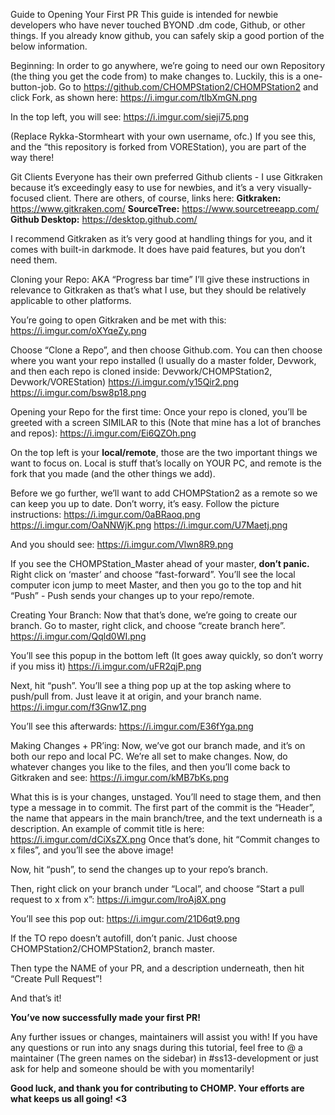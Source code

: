 Guide to Opening Your First PR
This guide is intended for newbie developers who have never touched BYOND .dm code, Github, or other things. If you already know github, you can safely skip a good portion of the below information.

Beginning:
In order to go anywhere, we’re going to need our own Repository (the thing you get the code from) to make changes to. Luckily, this is a one-button-job. Go to https://github.com/CHOMPStation2/CHOMPStation2 and click Fork, as shown here:
https://i.imgur.com/tIbXmGN.png

In the top left, you will see:
https://i.imgur.com/sieji75.png

(Replace Rykka-Stormheart with your own username, ofc.) If you see this, and the “this repository is forked from VOREStation), you are part of the way there!

Git Clients
Everyone has their own preferred Github clients - I use Gitkraken because it’s exceedingly easy to use for newbies, and it’s a very visually-focused client. There are others, of course, links here:
**Gitkraken:** https://www.gitkraken.com/
**SourceTree:** https://www.sourcetreeapp.com/
**Github Desktop:** https://desktop.github.com/

I recommend Gitkraken as it’s very good at handling things for you, and it comes with built-in darkmode. It does have paid features, but you don’t need them.

Cloning your Repo: AKA “Progress bar time”
I’ll give these instructions in relevance to Gitkraken as that’s what I use, but they should be relatively applicable to other platforms.

You’re going to open Gitkraken and be met with this:
https://i.imgur.com/oXYqeZy.png

Choose “Clone a Repo”, and then choose Github.com. You can then choose where you want your repo installed (I usually do a master folder, Devwork, and then each repo is cloned inside: Devwork/CHOMPStation2, Devwork/VOREStation)
https://i.imgur.com/y15Qir2.png
https://i.imgur.com/bsw8p18.png

Opening your Repo for the first time:
Once your repo is cloned, you’ll be greeted with a screen SIMILAR to this (Note that mine has a lot of branches and repos):
https://i.imgur.com/Ei6QZOh.png

On the top left is your **local/remote**, those are the two important things we want to focus on.
Local is stuff that’s locally on YOUR PC, and remote is the fork that you made (and the other things we add).

Before we go further, we’ll want to add CHOMPStation2 as a remote so we can keep you up to date. Don’t worry, it’s easy.
Follow the picture instructions:
https://i.imgur.com/0aBRaoq.png
https://i.imgur.com/OaNNWjK.png
https://i.imgur.com/U7Maetj.png

And you should see:
https://i.imgur.com/Vlwn8R9.png

If you see the CHOMPStation_Master ahead of your master, **don’t panic.** Right click on ‘master’ and choose “fast-forward”. You’ll see the local computer icon jump to meet Master, and then you go to the top and hit “Push” - Push sends your changes up to your repo/remote.

Creating Your Branch:
Now that that’s done, we’re going to create our branch.
Go to master, right click, and choose “create branch here”.
https://i.imgur.com/Qqld0WI.png

You’ll see this popup in the bottom left (It goes away quickly, so don’t worry if you miss it)
https://i.imgur.com/uFR2qjP.png

Next, hit “push”. You’ll see a thing pop up at the top asking where to push/pull from. Just leave it at origin, and your branch name.
https://i.imgur.com/f3Gnw1Z.png

You’ll see this afterwards:
https://i.imgur.com/E36fYga.png

Making Changes + PR’ing:
Now, we’ve got our branch made, and it’s on both our repo and local PC. We’re all set to make changes. Now, do whatever changes you like to the files, and then you’ll come back to Gitkraken and see:
https://i.imgur.com/kMB7bKs.png

What this is is your changes, unstaged. You’ll need to stage them, and then type a message in to commit. The first part of the commit is the “Header”, the name that appears in the main branch/tree, and the text underneath is a description.
An example of commit title is here: https://i.imgur.com/dCiXsZX.png
Once that’s done, hit “Commit changes to x files”, and you’ll see the above image!

Now, hit “push”, to send the changes up to your repo’s branch.

Then, right click on your branch under “Local”, and choose “Start a pull request to x from x”:
https://i.imgur.com/lroAj8X.png

You’ll see this pop out:
https://i.imgur.com/21D6qt9.png

If the TO repo doesn’t autofill, don’t panic. Just choose CHOMPStation2/CHOMPStation2, branch master.

Then type the NAME of your PR, and a description underneath, then hit “Create Pull Request”!

And that’s it!

**You’ve now successfully made your first PR!**

Any further issues or changes, maintainers will assist you with! If you have any questions or run into any snags during this tutorial, feel free to @ a maintainer (The green names on the sidebar) in #ss13-development or just ask for help and someone should be with you momentarily!

**Good luck, and thank you for contributing to CHOMP. Your efforts are what keeps us all going! <3**
